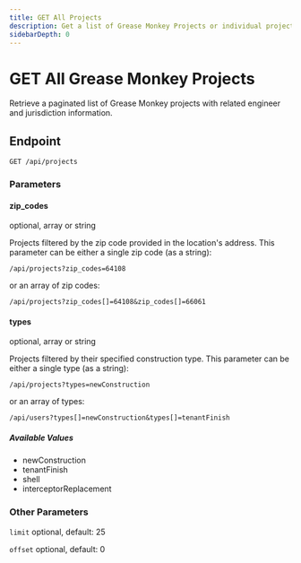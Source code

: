 ```yaml
---
title: GET All Projects
description: Get a list of Grease Monkey Projects or individual project.
sidebarDepth: 0
---
```


# GET All Grease Monkey Projects

Retrieve a paginated list of Grease Monkey projects with related engineer and jurisdiction information.

## Endpoint

``` http
GET /api/projects
```

### Parameters

#### zip_codes

<span class="code-note block">optional, array or string</span>

Projects filtered by the zip code provided in the location's address. This parameter can be either a single zip code (as a string):

``` http
/api/projects?zip_codes=64108
```

or an array of zip codes:

``` http
/api/projects?zip_codes[]=64108&zip_codes[]=66061
```

#### types

<span class="code-note block">optional, array or string</span>

Projects filtered by their specified construction type. This parameter can be either a single type (as a string):

``` http
/api/projects?types=newConstruction
```

or an array of types:

``` http
/api/users?types[]=newConstruction&types[]=tenantFinish
```

##### Available Values

* newConstruction
* tenantFinish
* shell
* interceptorReplacement

### Other Parameters

`limit` <span class="code-note">optional, default: 25</span>

`offset` <span class="code-note">optional, default: 0</span>